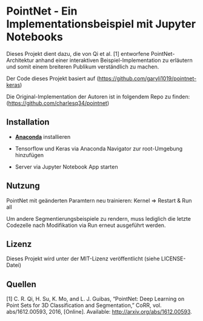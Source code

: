 # PointNet - Ein Implementationsbeispiel mit Jupyter Notebooks

Dieses Projekt dient dazu, die von Qi et al. [1] entworfene PointNet-Architektur anhand einer interaktiven Beispiel-Implementation zu erläutern und somit einem breiteren Publikum verständlich zu machen.

Der Code dieses Projekt basiert auf (https://github.com/garyli1019/pointnet-keras)

Die Original-Implementation der Autoren ist in folgendem Repo zu finden: (https://github.com/charlesq34/pointnet)

## Installation

- [**Anaconda**](https://www.anaconda.com/products/individual) installieren 

- Tensorflow und Keras via Anaconda Navigator zur root-Umgebung hinzufügen

- Server via Jupyter Notebook App starten

## Nutzung

PointNet mit geänderten Paramtern neu trainieren: Kernel => Restart & Run all

Um andere Segmentierungsbeispiele zu rendern, muss lediglich die letzte Codezelle nach Modifikation via Run erneut ausgeführt werden.

## Lizenz

Dieses Projekt wird unter der MIT-Lizenz veröffentlicht (siehe LICENSE-Datei)

## Quellen

[1] C. R. Qi, H. Su, K. Mo, and L. J. Guibas, “PointNet: Deep Learning on Point Sets for
3D Classification and Segmentation,” CoRR, vol. abs/1612.00593, 2016, [Online]. Available:
http://arxiv.org/abs/1612.00593.